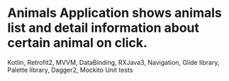 # Animals Application shows animals list and detail information about certain animal on click.
Kotlin, Retrofit2, MVVM, DataBinding, RXJava3, Navigation, Glide library, Palette library, Dagger2, Mockito Unit tests
